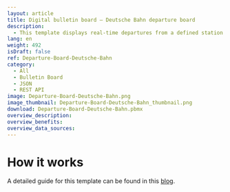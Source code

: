 ```yaml
---
layout: article
title: Digital bulletin board – Deutsche Bahn departure board
description: 
  - This template displays real-time departures from a defined station of the Deutsche Bahn. The data is retrieved via an API and integrated through the JSON data source. It can easily be adapted to show departures from the nearest station. Ideal for businesses that want to provide a clear display of current train connections for employees or visitors in their entrance area.
lang: en
weight: 492
isDraft: false
ref: Departure-Board-Deutsche-Bahn
category:
  - All
  - Bulletin Board
  - JSON
  - REST API
image: Departure-Board-Deutsche-Bahn.png
image_thumbnail: Departure-Board-Deutsche-Bahn_thumbnail.png
download: Departure-Board-Deutsche-Bahn.pbmx
overview_description:
overview_benefits:
overview_data_sources:
---
```


# How it works
A detailed guide for this template can be found in this <a href="https://how-to-dismantle-a-peakboard-box.com/All-Aboard-the-API-Express-Peakboard-Meets-Deutsche-Bahn.html" class="inline">blog</a>.